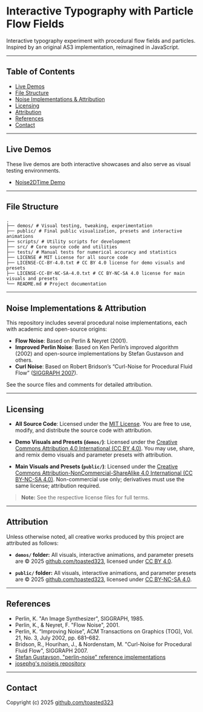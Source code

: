 # Interactive Typography with Particle Flow Fields

Interactive typography experiment with procedural flow fields and particles.
Inspired by an original AS3 implementation, reimagined in JavaScript.

---

## Table of Contents

- [Live Demos](#live-demos)
- [File Structure](#file-structure)
- [Noise Implementations & Attribution](#noise-implementations--attribution)
- [Licensing](#licensing)
- [Attribution](#attribution)
- [References](#references)
- [Contact](#contact)

---

## Live Demos


These live demos are both interactive showcases and also serve as visual testing environments.

- [Noise2DTime Demo](https://toasted323.github.io/interactive-typography-with-particle-flow-fields/demos/noise2dtime/)

---

## File Structure

```
.
├── demos/ # Visual testing, tweaking, experimentation
├── public/ # Final public visualization, presets and interactive animations
├── scripts/ # Utility scripts for development
├── src/ # Core source code and utilities
├── tests/ # Manual tests for numerical accuracy and statistics
├── LICENSE # MIT License for all source code
├── LICENSE-CC-BY-4.0.txt # CC BY 4.0 license for demo visuals and presets
├── LICENSE-CC-BY-NC-SA-4.0.txt # CC BY-NC-SA 4.0 license for main visuals and presets
└── README.md # Project documentation
```

---

## Noise Implementations & Attribution

This repository includes several procedural noise implementations, each with academic and open-source origins:

- **Flow Noise**: Based on Perlin & Neyret (2001).
- **Improved Perlin Noise**: Based on Ken Perlin’s improved algorithm (2002) and open-source implementations by Stefan Gustavson and others.
- **Curl Noise**: Based on Robert Bridson’s “Curl-Noise for Procedural Fluid Flow” ([SIGGRAPH 2007](https://www.cs.ubc.ca/~rbridson/docs/bridson-siggraph2007-curlnoise.pdf)).

See the source files and comments for detailed attribution.

---

## Licensing

- **All Source Code**:
  Licensed under the [MIT License](./LICENSE).
  You are free to use, modify, and distribute the source code with attribution.

- **Demo Visuals and Presets (`demos/`)**:
  Licensed under the [Creative Commons Attribution 4.0 International (CC BY 4.0)](./LICENSE-CC-BY-4.0.txt).
  You may use, share, and remix demo visuals and parameter presets with attribution.

- **Main Visuals and Presets (`public/`)**:
  Licensed under the [Creative Commons Attribution-NonCommercial-ShareAlike 4.0 International (CC BY-NC-SA 4.0)](./LICENSE-CC-BY-NC-SA-4.0.txt).
  Non-commercial use only; derivatives must use the same license; attribution required.

> **Note:**
> See the respective license files for full terms.

---

## Attribution

Unless otherwise noted, all creative works produced by this project are attributed as follows:

- **`demos/` folder:**
  All visuals, interactive animations, and parameter presets are © 2025 [github.com/toasted323](https://github.com/toasted323), licensed under [CC BY 4.0](https://creativecommons.org/licenses/by/4.0/).

- **`public/` folder:**
  All visuals, interactive animations, and parameter presets are © 2025 [github.com/toasted323](https://github.com/toasted323), licensed under [CC BY-NC-SA 4.0](https://creativecommons.org/licenses/by-nc-sa/4.0/).


---

## References

- Perlin, K. "An Image Synthesizer", SIGGRAPH, 1985.
- Perlin, K., & Neyret, F. "Flow Noise", 2001.
- Perlin, K. “Improving Noise”, ACM Transactions on Graphics (TOG), Vol. 21, No. 3, July 2002, pp. 681–682.
- Bridson, R., Hourihan, J., & Nordenstam, M. "Curl-Noise for Procedural Fluid Flow", SIGGRAPH 2007.
- [Stefan Gustavson, "perlin-noise" reference implementations](https://github.com/stegu/perlin-noise)
- [josephg's noisejs repository](https://github.com/josephg/noisejs/blob/master/perlin.js)

---

## Contact

Copyright (c) 2025 [github.com/toasted323](https://github.com/toasted323)
